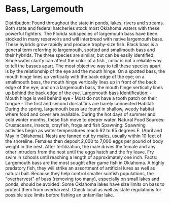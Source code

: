 # Bass, Largemouth

Distribution: 
Found throughout the state in ponds, lakes, rivers and streams. Both state and federal hatcheries stock most Oklahoma waters with these powerful fighters. The Florida subspecies of largemouth bass have been stocked in many reservoirs and will interbreed with native largemouth bass. These hybrids grow rapidly and produce trophy-size fish.
Black bass is a general term referring to largemouth, spotted and smallmouth bass and their hybrids. The three species are similar, but can be easily identified. Since water clarity can affect the color of a fish , color is not a reliable way to tell the basses apart. The most objective way to tell these species apart is by the relationship of the eye and the mouth hinge. On a spotted bass, the mouth hinge lines up vertically with the back edge of the eye; on a smallmouth bass, the mouth hinge vertically lines up in front of the back edge of the eye; and on a largemouth bass, the mouth hinge vertically lines up behind the back edge of the eye.  Largemouth bass Identification: - Mouth hinge is well behind eye - Most do not have a tooth patch on their tongue - The first and second dorsal fins are barely connected
Habitat: 
During the spring, largemouth bass are found in shallow, weedy habitat where food and cover are available. During the hot days of summer and cold winter months, these fish move to deeper water.
Natural Food Sources: 
Crustaceans, insects, crayfish, frogs and fish
Spawning: 
Spawning activities begin as water temperatures reach 62 to 65 degrees F. (April and May in Oklahoma). Nests are fanned out by males, usually within 10 feet of the shoreline. Females then deposit 2,000 to 7,000 eggs per pound of body weight in the nest. After fertilization, the male drives the female and any other intruders from the nest until the eggs hatch and the fry leave. Fry swim in schools until reaching a length of approximately one inch.
Facts: 
Largemouth bass are the most sought after game fish in Oklahoma. A highly predatory fish, they will strike an assortment of artificial lures as well as natural bait. Because they help control smaller sunfish populations, the "overharvest" of bass (removing too many), especially on small lakes and ponds, should be avoided. Some Oklahoma lakes have size limits on bass to protect them from overharvest. Check local as well as state regulations for possible size limits before fishing an unfamiliar lake.

